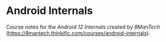 # Android Internals

Course notes for the *Android 12 Internals* created by *8ManTech* (https://8mantech.thinkific.com/courses/android-internals).
